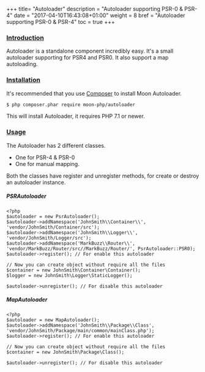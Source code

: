 +++
title= "Autoloader"
description = "Autoloader supporting PSR-0 & PSR-4"
date = "2017-04-10T16:43:08+01:00"
weight = 8
bref = "Autoloader supporting PSR-0 & PSR-4"
toc = true
+++

<h3 class="section-head" id="introduction"><a href="#introduction">Introduction</a></h3>
Autoloader is a standalone component incredibly easy.
It's a small autoloader supporting for PSR4 and PSR0.
It also support a map autoloading.

<h3 class="section-head" id="installaton"><a href="#installaton">Installation</a></h3>

It's recommended that you use [Composer](https://getcomposer.org/) to install Moon Autoloader.

```bash
$ php composer.phar require moon-php/autoloader
```

This will install Autoloader, it requires PHP 7.1 or newer.

<h3 class="section-head" id="usage"><a href="#usage">Usage</a></h3>

The Autoloader has 2 different classes.
- One for PSR-4 & PSR-0
- One for manual mapping.

Both the classes have register and unregister methods, for create or destroy an autoloader instance.
 
##### PSRAutoloader

    <?php
    $autoloader = new PsrAutoloader();
    $autoloader->addNamespace('JohnSmith\\Container\\', 'vendor/JohnSmith/Container/src');
    $autoloader->addNamespace('JohnSmith\\Logger\\', 'vendor/JohnSmith/Logger/src');
    $autoloader->addNamespace('MarkBuzz\\Router\\', 'vendor/MarkBuzz/Router/src//MarkBuzz/Router/', PsrAutoloader::PSR0);
    $autoloader->register(); // For enable this autoloader 
    
    // Now you can create object without require all the files
    $container = new JohnSmith\Container\Container();
    $logger = new JohnSmith\Logger\StaticLogger();
    
    $autoloader->unregister(); // For disable this autoloader

##### MapAutoloader

    <?php
    $autoloader = new MapAutoloader();
    $autoloader->addNamespace('JohnSmith\\Package\\Class', 'vendor/JohnSmith/Package/main/common/mainClass.php');
    $autoloader->register(); // For enable this autoloader
    
    // Now you can create object without require all the files
    $container = new JohnSmith\Package\Class();
    
    $autoloader->unregister(); // For disable this autoloader
